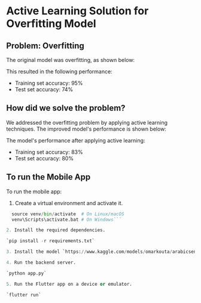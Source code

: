 # Active Learning Solution for Overfitting Model
## Problem: Overfitting
The original model was overfitting, as shown below:

This resulted in the following performance:
* Training set accuracy: 95%
* Test set accuracy: 74%

## How did we solve the problem?
We addressed the overfitting problem by applying active learning techniques. The improved model's performance is shown below:

The model's performance after applying active learning:
* Training set accuracy: 83%
* Test set accuracy: 80%

## To run the Mobile App
To run the mobile app:
1. Create a virtual environment and activate it.

```python -m venv venv
  source venv/bin/activate  # On Linux/macOS
  venv\Scripts\activate.bat # On Windows```

2. Install the required dependencies.

`pip install -r requirements.txt`

3. Install the model `https://www.kaggle.com/models/omarkouta/arabicsentimentclf` to `backend/venv/models/checkpoint-90`

4. Run the backend server.

`python app.py`

5. Run the Flutter app on a device or emulator.

`flutter run`
